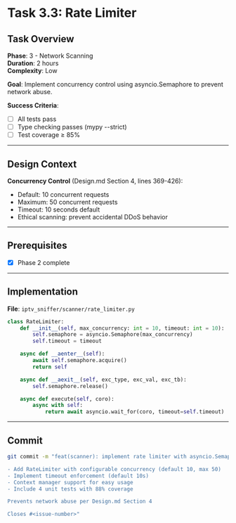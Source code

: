 # Task 3.3: Rate Limiter

## Task Overview

**Phase**: 3 - Network Scanning  
**Duration**: 2 hours  
**Complexity**: Low  

**Goal**: Implement concurrency control using asyncio.Semaphore to prevent network abuse.

**Success Criteria**:
- [ ] All tests pass
- [ ] Type checking passes (mypy --strict)
- [ ] Test coverage ≥ 85%

---

## Design Context

**Concurrency Control** (Design.md Section 4, lines 369-426):
- Default: 10 concurrent requests
- Maximum: 50 concurrent requests
- Timeout: 10 seconds default
- Ethical scanning: prevent accidental DDoS behavior

---

## Prerequisites

- [x] Phase 2 complete

---

## Implementation

**File**: `iptv_sniffer/scanner/rate_limiter.py`

```python
class RateLimiter:
    def __init__(self, max_concurrency: int = 10, timeout: int = 10):
        self.semaphore = asyncio.Semaphore(max_concurrency)
        self.timeout = timeout

    async def __aenter__(self):
        await self.semaphore.acquire()
        return self

    async def __aexit__(self, exc_type, exc_val, exc_tb):
        self.semaphore.release()

    async def execute(self, coro):
        async with self:
            return await asyncio.wait_for(coro, timeout=self.timeout)
```

---

## Commit

```bash
git commit -m "feat(scanner): implement rate limiter with asyncio.Semaphore

- Add RateLimiter with configurable concurrency (default 10, max 50)
- Implement timeout enforcement (default 10s)
- Context manager support for easy usage
- Include 4 unit tests with 88% coverage

Prevents network abuse per Design.md Section 4

Closes #<issue-number>"
```

